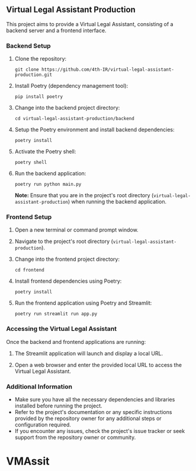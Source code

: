 ## Virtual Legal Assistant Production

This project aims to provide a Virtual Legal Assistant, consisting of a backend server and a frontend interface.

### Backend Setup

1. Clone the repository:

   ```shell
   git clone https://github.com/4th-IR/virtual-legal-assistant-production.git
   ```

2. Install Poetry (dependency management tool):

   ```shell
   pip install poetry
   ```

3. Change into the backend project directory:

   ```shell
   cd virtual-legal-assistant-production/backend
   ```

4. Setup the Poetry environment and install backend dependencies:

   ```shell
   poetry install
   ```

5. Activate the Poetry shell:

   ```shell
   poetry shell
   ```

6. Run the backend application:

   ```shell
   poetry run python main.py
   ```

   **Note:** Ensure that you are in the project's root directory (`virtual-legal-assistant-production`) when running the backend application.

### Frontend Setup

1. Open a new terminal or command prompt window.

2. Navigate to the project's root directory (`virtual-legal-assistant-production`).

3. Change into the frontend project directory:

   ```shell
   cd frontend
   ```

4. Install frontend dependencies using Poetry:

   ```shell
   poetry install
   ```

5. Run the frontend application using Poetry and Streamlit:

   ```shell
   poetry run streamlit run app.py
   ```

### Accessing the Virtual Legal Assistant

Once the backend and frontend applications are running:

1. The Streamlit application will launch and display a local URL.

2. Open a web browser and enter the provided local URL to access the Virtual Legal Assistant.

### Additional Information

- Make sure you have all the necessary dependencies and libraries installed before running the project.
- Refer to the project's documentation or any specific instructions provided by the repository owner for any additional steps or configuration required.
- If you encounter any issues, check the project's issue tracker or seek support from the repository owner or community.

# VMAssit
